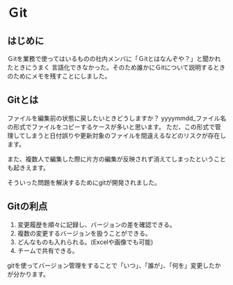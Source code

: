 # Ｇit

## はじめに
Ｇitを業務で使ってはいるものの社内メンバに「Ｇitとはなんぞや？」と聞かれたときにうまく
言語化できなかった。そのため誰かにＧitについて説明するときのためにメモを残すことにしました。

## Gitとは
ファイルを編集前の状態に戻したいときどうしますか？
yyyymmdd_ファイル名の形式でファイルをコピーするケースが多いと思います。
ただ、この形式で管理してしまうと日付誤りや更新対象のファイルを間違えるなどのリスクが存在します。

また、複数人で編集した際に片方の編集が反映されず消えてしまったということも起きえます。

そういった問題を解決するためにgitが開発されました。

## Gitの利点
1. 変更履歴を順々に記録し、バージョンの差を確認できる。
1. 複数の変更するバージョンを扱うことができる。
1. どんなものも入れられる。(Excelや画像でも可能)
1. チームで共有できる。

gitを使ってバージョン管理をすることで「いつ」、「誰が」、「何を」変更したかが分かります。
